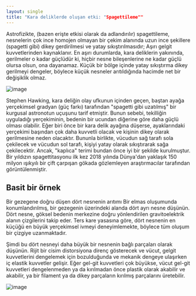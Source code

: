 ```yaml
---
layout: single
title: "Kara deliklerde oluşan etki: "Spagettileme""
---
```

Astrofizikte, (bazen erişte etkisi olarak da adlandırılır) spagettileme, nesnelerin çok ince homojen olmayan bir çekim alanında uzun ince şekillere (spagetti gibi) dikey gerdirilmesi ve yatay sıkıştırılmasıdır; Aşırı gelgit kuvvetlerinden kaynaklanır. En aşırı durumlarda, kara deliklerin yakınında, gerilmeler o kadar güçlüdür ki, hiçbir nesne bileşenlerine ne kadar güçlü olursa olsun, ona dayanamaz. Küçük bir bölge içinde yatay sıkıştırma dikey gerilmeyi dengeler, böylece küçük nesneler arıtıldığında hacimde net bir değişiklik olmaz.

![image](https://upload.wikimedia.org/wikipedia/commons/thumb/0/08/Field_tidal.svg/800px-Field_tidal.svg.png)

Stephen Hawking, kara deliğin olay ufkunun içinden geçen, baştan ayağa yerçekimsel gradyan (güç farkı) tarafından "spagetti gibi uzatılmış" bir kurgusal astronotun uçuşunu tarif etmiştir. Bunun sebebi, tekilliğin uyguladığı yerçekiminin, bedenin bir ucundan diğerine göre daha güçlü olması olabilir. Eğer biri önce bir kara delik ayağına düşerse, ayaklarındaki yerçekimi başından çok daha kuvvetli olacak ve kişinin dikey olarak gerilmesine neden olacaktır. Bununla birlikte, vücudun sağ tarafı sola çekilecek ve vücudun sol tarafı, kişiyi yatay olarak sıkıştırarak sağa çekilecektir. Ancak, "kaplıca" terimi bundan önce iyi bir şekilde kurulmuştur. Bir yıldızın spagettitasyonu ilk kez 2018 yılında Dünya'dan yaklaşık 150 milyon ışıkyılı bir çift çarpışan gökada gözlemleyen araştırmacılar tarafından görüntülenmiştir.

Basit bir örnek
--

Bir gezegene doğru düşen dört nesnenin arıtımı
Bir elmas oluşumunda konumlandırılmış, bir gezegenin üzerindeki alanda dört ayrı nesne düşünün. Dört nesne, göksel bedenin merkezine doğru yönlendirilen gravitoelektrik alanın çizgilerini takip eder. Ters kare yasasına göre, dört nesnenin en küçüğü en büyük yerçekimsel ivmeyi deneyimlemekte, böylece tüm oluşum bir çizgiye uzanmaktadır.

Şimdi bu dört nesneyi daha büyük bir nesnenin bağlı parçaları olarak düşünün. Rijit bir cisim distorsiyona direnç gösterecek ve vücut, gelgit kuvvetlerini dengelemek için bozulduğunda ve mekanik dengeye ulaşırken iç elastik kuvvetler gelişir. Eğer gel-git kuvvetleri çok büyükse, vücut gel-git kuvvetleri dengelenmeden ya da kırılmadan önce plastik olarak akabilir ve akabilir, ya bir filament ya da dikey parçaların kırılmış parçalarını üretebilir.

![image](https://upload.wikimedia.org/wikipedia/commons/6/63/Spaghettification.gif)
